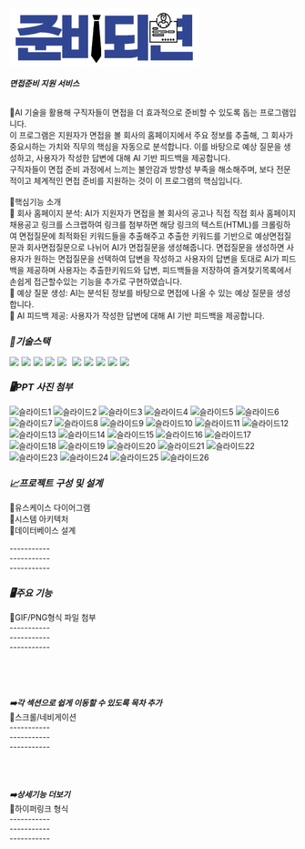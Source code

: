 ![이미지 설명](front/src/assets/readylogo.png)<br>
<br>
***면접준비 지원 서비스***

<br> 📌AI 기술을 활용해 구직자들이 면접을 더 효과적으로 준비할 수 있도록 돕는 프로그램입니다. <br>
이 프로그램은 지원자가 면접을 볼 회사의 홈페이지에서 주요 정보를 추출해, 그 회사가 중요시하는 가치와 직무의 핵심을 자동으로 분석합니다. 이를 바탕으로 예상 질문을 생성하고, 사용자가 작성한 답변에 대해 AI 기반 피드백을 제공합니다. <br>
구직자들이 면접 준비 과정에서 느끼는 불안감과 방향성 부족을 해소해주며, 보다 전문적이고 체계적인 면접 준비를 지원하는 것이 이 프로그램의 핵심입니다.<br>
<br>
📌핵심기능 소개<br>
🔸 회사 홈페이지 분석: AI가 지원자가 면접을 볼 회사의 공고나 직접 직접 회사 홈페이지 채용공고 링크를 스크랩하여 링크를 첨부하면 해당 링크의 텍스트(HTML)를 크롤링하여 면접질문에 최적화된 키워드들을 추출해주고 추출한 키워드를 기반으로 예상면접질문과 회사면접질문으로 나뉘어 AI가 면접질문을 생성해줍니다. 면접질문을 생성하면 사용자가 원하는 면접질문을 선택하여 답변을 작성하고 사용자의 답변을 토대로 AI가 피드백을 제공하며 사용자는 추출한키워드와 답변, 피드백들을 저장하여 즐겨찾기목록에서 손쉽게 접근할수있는 기능을 추가로 구현하였습니다.<br>
🔸 예상 질문 생성: AI는 분석된 정보를 바탕으로 면접에 나올 수 있는 예상 질문을 생성합니다. <br>
🔸 AI 피드백 제공: 사용자가 작성한 답변에 대해 AI 기반 피드백을 제공합니다.
<br>

***<h3>🔧기술스택</h3>***
<div style="display: flex; gap: 5px;">
  <img src="https://img.shields.io/badge/java-007396?style=for-the-badge&logo=OpenJDK&logoColor=white"> 
<img src="https://img.shields.io/badge/Javascript-F7DF1E?style=for-the-badge&logo=javascript&logoColor=FFF"/> 
<img src="https://img.shields.io/badge/HTML5-E34F26?style=for-the-badge&logo=html5&logoColor=FFF"/>
<img src="https://img.shields.io/badge/CSS3-1572B6?style=for-the-badge&logo=css3&logoColor=FFF"/> 
<img src="https://img.shields.io/badge/css-1572B6?style=for-the-badge&logo=css3&logoColor=white"><br>

<img src="https://img.shields.io/badge/GitHub-EAEAEA?style=for-the-badge&logo=github&logoColor=000"/>
<img src="https://img.shields.io/badge/mysql-4479A1?style=for-the-badge&logo=mysql&logoColor=white">
<img src="https://img.shields.io/badge/vue.js-4FC08D?style=for-the-badge&logo=vue.js&logoColor=white">
<img src="https://img.shields.io/badge/node.js-339933?style=for-the-badge&logo=Node.js&logoColor=white">
<img src="https://img.shields.io/badge/express-000000?style=for-the-badge&logo=express&logoColor=white">
</div>

***<h3>🖥️PPT 사진 첨부</h3>***

![슬라이드1](https://github.com/user-attachments/assets/422ea79d-6f53-414c-a791-3dc47cd5d68b)
![슬라이드2](https://github.com/user-attachments/assets/c2aee89f-ad9d-44ad-9cc7-9626964b22b0)
![슬라이드3](https://github.com/user-attachments/assets/f7c5fb00-3b52-49b3-a274-e5952fce1851)
![슬라이드4](https://github.com/user-attachments/assets/96997e2e-fbbf-4e6c-aa68-fe255c508e5e)
![슬라이드5](https://github.com/user-attachments/assets/e2c9e37e-ae4c-4426-90a0-b84fae7b106e)
![슬라이드6](https://github.com/user-attachments/assets/d6ec8f2a-a8ca-4995-b7c2-d5b22ee56c5e)
![슬라이드7](https://github.com/user-attachments/assets/de18645b-6e28-4768-993d-1c1c45300043)
![슬라이드8](https://github.com/user-attachments/assets/3d86fd3f-dd8c-4582-bcd7-ab8401e0ffd1)
![슬라이드9](https://github.com/user-attachments/assets/0db78655-b423-45ba-b505-3bd622677dcc)
![슬라이드10](https://github.com/user-attachments/assets/6f536cf7-9d37-4c53-ac26-d13c9b7ee6f6)
![슬라이드11](https://github.com/user-attachments/assets/714d3e2a-9498-400a-8f0c-61706687d32a)
![슬라이드12](https://github.com/user-attachments/assets/f212d120-fdd2-4f18-bda6-33cc0ab8342e)
![슬라이드13](https://github.com/user-attachments/assets/e560a342-9340-46e2-a236-1954822ad355)
![슬라이드14](https://github.com/user-attachments/assets/d2e4217e-3356-4da7-9900-1947a8b38751)
![슬라이드15](https://github.com/user-attachments/assets/765c8c84-4cdb-401b-8d37-41d0620c875a)
![슬라이드16](https://github.com/user-attachments/assets/9b5ac4d0-c564-450a-aa5d-420222dbf2ef)
![슬라이드17](https://github.com/user-attachments/assets/eb2d4ee2-fb57-45ca-b17b-f61cae4e2faa)
![슬라이드18](https://github.com/user-attachments/assets/dfbfeb2d-a187-475f-8cd8-ff10248d5c01)
![슬라이드19](https://github.com/user-attachments/assets/e369fd31-af39-4268-91cb-c4f313363f3e)
![슬라이드20](https://github.com/user-attachments/assets/f827cc28-84b7-43be-8dda-3c712a018236)
![슬라이드21](https://github.com/user-attachments/assets/9221d0b9-3848-423f-a3aa-dfca6e4a276f)
![슬라이드22](https://github.com/user-attachments/assets/72761f53-2616-49ec-9a6e-1a62a04b426f)
![슬라이드23](https://github.com/user-attachments/assets/d7032ee8-7352-4d26-a462-b02a45c4e30a)
![슬라이드24](https://github.com/user-attachments/assets/c653ed55-f36c-4a6a-b5d6-34f76178dab8)
![슬라이드25](https://github.com/user-attachments/assets/8f159f7e-a9ca-44cd-8221-678e93895a9f)
![슬라이드26](https://github.com/user-attachments/assets/e0a31abc-7310-4668-9ea8-e86a9a999ff4)


***<h3>📈프로젝트 구성 및 설계</h3>***
🧩유스케이스 다이어그램<br>
🧩시스템 아키텍처<br>
🧩데이터베이스 설계<br>

-----------<br>
-----------<br>
-----------<br>


***<h3>🖥️주요 기능</h3>***
🧩GIF/PNG형식 파일 첨부<br>
-----------<br>
-----------<br>
-----------<br>

<br>
<br>
<br>

***➡️각 섹션으로 쉽게 이동할 수 있도록 목차 추가***<br>
🧩스크롤/네비게이션<br>
-----------<br>
-----------<br>
-----------<br>
<br>
<br>
<br>

***➡️상세기능 더보기***<br>
🧩하이퍼링크 형식<br>
-----------<br>
-----------<br>
-----------<br>
